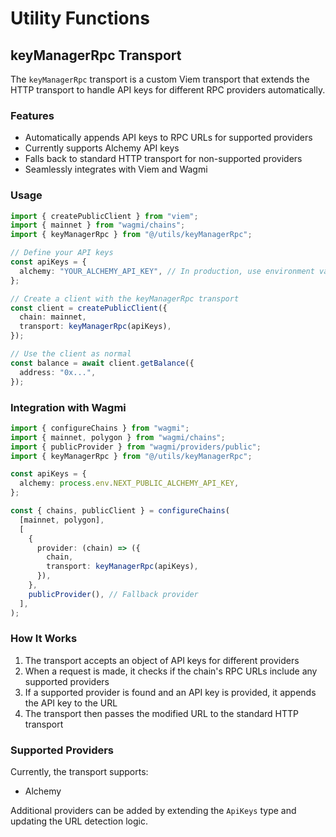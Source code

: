 # Utility Functions

## keyManagerRpc Transport

The `keyManagerRpc` transport is a custom Viem transport that extends the HTTP transport to handle API keys for different RPC providers automatically.

### Features

- Automatically appends API keys to RPC URLs for supported providers
- Currently supports Alchemy API keys
- Falls back to standard HTTP transport for non-supported providers
- Seamlessly integrates with Viem and Wagmi

### Usage

```typescript
import { createPublicClient } from "viem";
import { mainnet } from "wagmi/chains";
import { keyManagerRpc } from "@/utils/keyManagerRpc";

// Define your API keys
const apiKeys = {
  alchemy: "YOUR_ALCHEMY_API_KEY", // In production, use environment variables
};

// Create a client with the keyManagerRpc transport
const client = createPublicClient({
  chain: mainnet,
  transport: keyManagerRpc(apiKeys),
});

// Use the client as normal
const balance = await client.getBalance({
  address: "0x...",
});
```

### Integration with Wagmi

```typescript
import { configureChains } from "wagmi";
import { mainnet, polygon } from "wagmi/chains";
import { publicProvider } from "wagmi/providers/public";
import { keyManagerRpc } from "@/utils/keyManagerRpc";

const apiKeys = {
  alchemy: process.env.NEXT_PUBLIC_ALCHEMY_API_KEY,
};

const { chains, publicClient } = configureChains(
  [mainnet, polygon],
  [
    {
      provider: (chain) => ({
        chain,
        transport: keyManagerRpc(apiKeys),
      }),
    },
    publicProvider(), // Fallback provider
  ],
);
```

### How It Works

1. The transport accepts an object of API keys for different providers
2. When a request is made, it checks if the chain's RPC URLs include any supported providers
3. If a supported provider is found and an API key is provided, it appends the API key to the URL
4. The transport then passes the modified URL to the standard HTTP transport

### Supported Providers

Currently, the transport supports:

- Alchemy

Additional providers can be added by extending the `ApiKeys` type and updating the URL detection logic.
